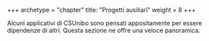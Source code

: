 +++
archetype = "chapter"
title: "Progetti ausiliari"
weight = 8
+++

Alcuni applicativi di CSUnibo sono pensati appositamente per essere dipendenze
di altri. Questa sezione ne offre una veloce panoramica.
